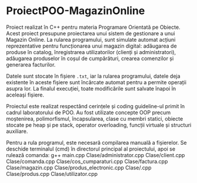 # ProiectPOO-MagazinOnline
Proiect realizat în C++ pentru materia Programare Orientată pe Obiecte.  
Acest proiect presupune proiectarea unui sistem de gestionare a unui Magazin Online. La rularea programului, sunt simulate automat acțiuni reprezentative pentru funcționarea unui magazin digital: adăugarea de produse în catalog, înregistrarea utilizatorilor (clienți și administratori), adăugarea produselor în coșul de cumpărături, crearea comenzilor și generarea facturilor.  

Datele sunt stocate în fișiere `.txt`, iar la rularea programului, datele deja existente în aceste fișiere sunt încărcate automat pentru a permite operații asupra lor. La finalul execuției, toate modificările sunt salvate înapoi în aceleași fișiere.  

Proiectul este realizat respectând cerințele și coding guideline-ul primit în cadrul laboratorului de POO. Au fost utilizate concepte OOP precum moștenirea, polimorfismul, încapsularea, clase cu membri statici, obiecte stocate pe heap și pe stack, operator overloading, funcții virtuale și structuri auxiliare.  

Pentru a rula programul, este necesară compilarea manuală a fișierelor. Se deschide terminalul (cmd) în directorul principal al proiectului, apoi se rulează comanda:   g++ main.cpp Clase/administrator.cpp Clase/client.cpp Clase/comanda.cpp Clase/cos_cumparaturi.cpp Clase/factura.cpp Clase/magazin.cpp Clase/produs_electronic.cpp Clase/.cpp Clase/produs.cpp Clase/utilizator.cpp 
